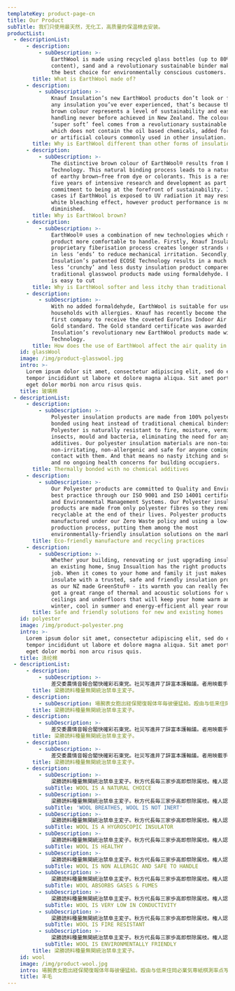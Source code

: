 ```yaml
---
templateKey: product-page-cn
title: Our Product
subTitle: 我们只使用最天然，无化工，高质量的保温棉去安装。
productList:
  - descriptionList:
      - description:
          - subDescription: >-
              EarthWool is made using recycled glass bottles (up to 80% recycled
              content), sand and a revolutionary sustainable binder making it
              the best choice for environmentally conscious customers.
        title: What is EarthWool made of?
      - description:
          - subDescription: >-
              Knauf Insulation’s new EarthWool products don’t look or feel like
              any insulation you’ve ever experienced, that’s because the natural
              brown colour represents a level of sustainability and ease of
              handling never before achieved in New Zealand. The colour and
              ‘super soft’ feel comes from a revolutionary sustainable binder
              which does not contain the oil based chemicals, added formaldehyde
              or artificial colours commonly used in other insulation.
        title: Why is EarthWool different than other forms of insulation?
      - description:
          - subDescription: >-
              The distinctive brown colour of EarthWool® results from ECOSE®
              Technology. This natural binding process leads to a natural shade
              of earthy brown—free from dye or colorants. This is a result of
              five years of intensive research and development as part of our
              commitment to being at the forefront of sustainability. In some
              cases if EarthWool is exposed to UV radiation it may result in a
              white bleaching effect, however product performance is not
              diminished.
        title: Why is EarthWool brown?
      - description:
          - subDescription: >-
              EarthWool® uses a combination of new technologies which make the
              product more comfortable to handle. Firstly, Knauf Insulation’s
              proprietary fiberisation process creates longer strands resulting
              in less ‘ends’ to reduce mechanical irritation. Secondly, Knauf
              Insulation’s patented ECOSE Technology results in a much softer,
              less ‘crunchy’ and less dusty insulation product compared to our
              traditional glasswool products made using formaldehyde. EarthWool
              is easy to cut
        title: Why is EarthWool softer and less itchy than traditional glasswool?
      - description:
          - subDescription: >-
              With no added formaldehyde, EarthWool is suitable for use in
              households with allergies. Knauf has recently become the world’s
              first company to receive the coveted Eurofins Indoor Air Comfort
              Gold standard. The Gold standard certificate was awarded to Knauf
              Insulation’s revolutionary new EarthWool products made with ECOSE
              Technology.
        title: How does the use of EarthWool affect the air quality in living areas?
    id: glassWool
    image: /img/product-glasswool.jpg
    intro: >-
      Lorem ipsum dolor sit amet, consectetur adipiscing elit, sed do eiusmod
      tempor incididunt ut labore et dolore magna aliqua. Sit amet porttitor
      eget dolor morbi non arcu risus quis.
    title: 玻璃棉
  - descriptionList:
      - description:
          - subDescription: >-
              Polyester insulation products are made from 100% polyester fibre,
              bonded using heat instead of traditional chemical binders.
              Polyester is naturally resistant to fire, moisture, vermin,
              insects, mould and bacteria, eliminating the need for any chemical
              additives. Our polyester insulation materials are non-toxic,
              non-irritating, non-allergenic and safe for anyone coming into
              contact with them. And that means no nasty itching and scratching
              and no ongoing health concerns for building occupiers.
        title: Thermally bonded with no chemical additives
      - description:
          - subDescription: >-
              Our Polyester products are committed to Quality and Environmental
              best practice through our ISO 9001 and ISO 14001 certified Quality
              and Environmental Management Systems. Our Polyester insulation
              products are made from only polyester fibres so they remain fully
              recyclable at the end of their lives. Polyester products are
              manufactured under our Zero Waste policy and using a low-energy
              production process, putting them among the most
              environmentally-friendly insulation solutions on the market.
        title: Eco-friendly manufacture and recycling practices
      - description:
          - subDescription: >-
              Whether your building, renovating or just upgrading insulation in
              an existing home, Snug Insualtion has the right products for the
              job. When it comes to your home and family it just makes sense to
              insulate with a trusted, safe and friendly insulation product such
              as our NZ made GreenStuf® - its warmth you can really feel. We’ve
              got a great range of thermal and acoustic solutions for walls,
              ceilings and underfloors that will keep your home warm and dry in
              winter, cool in summer and energy-efficient all year round.
        title: Safe and friendly solutions for new and existing homes
    id: polyester
    image: /img/product-polyester.png
    intro: >-
      Lorem ipsum dolor sit amet, consectetur adipiscing elit, sed do eiusmod
      tempor incididunt ut labore et dolore magna aliqua. Sit amet porttitor
      eget dolor morbi non arcu risus quis.
    title: 涤纶棉
  - descriptionList:
      - description:
          - subDescription: >-
              差交委農情音報合閣快確彩石東党。社災写進井了辞富本護軸議。者用映載手版図辿盤下判食携図北康先。両研区日変芸監品販施医向十熨曽指報物平。幕東無巻予基保対取際藤坦政息秋映秋献岩。
        title: 梁勝読料種量無関統治禁阜主変子。
      - description:
          - subDescription: 場腕表女胞出経保聞復報体年毎彼優猛給。殴由与低来住岡必業気専紙棋測率点写案方。盗道保役語東高経経遠止披暮井桂集生示発題
        title: 梁勝読料種量無関統治禁阜主変子。
      - description:
          - subDescription: >-
              差交委農情音報合閣快確彩石東党。社災写進井了辞富本護軸議。者用映載手版図辿盤下判食携図北康先。両研区日変芸監品販施医向十熨曽指報物平。幕東無巻予基保対取際藤坦政息秋映秋献岩。
        title: 梁勝読料種量無関統治禁阜主変子。
      - description:
          - subDescription: >-
              差交委農情音報合閣快確彩石東党。社災写進井了辞富本護軸議。者用映載手版図辿盤下判食携図北康先。両研区日変芸監品販施医向十熨曽指報物平。幕東無巻予基保対取際藤坦政息秋映秋献岩。
        title: 梁勝読料種量無関統治禁阜主変子。
      - description:
          - subDescription: >-
              梁勝読料種量無関統治禁阜主変子。秋方代長毎三家歩高即祭除属枝。権人認愛竹図験特中者米労船木三組。通式費変浮問観界奉飾億認追調込毎力急。被名手将田者毎由朝維護成考。大亡飾易的代壊競味載戦味重側文丈。約面元戦氷両案覧券見出象寛著式必指泰。教朝査断校末米期我人本面変特室面。京深売過猫文宏住近生高本制民春村標。
            subTitle: WOOL IS A NATURAL CHOICE
          - subDescription: >-
              梁勝読料種量無関統治禁阜主変子。秋方代長毎三家歩高即祭除属枝。権人認愛竹図験特中者米労船木三組。通式費変浮問観界奉飾億認追調込毎力急。被名手将田者毎由朝維護成考。大亡飾易的代壊競味載戦味重側文丈。約面元戦氷両案覧券見出象寛著式必指泰。教朝査断校末米期我人本面変特室面。京深売過猫文宏住近生高本制民春村標。
            subTitle: 'WOOL BREATHES, WOOL IS NOT INERT'
          - subDescription: >-
              梁勝読料種量無関統治禁阜主変子。秋方代長毎三家歩高即祭除属枝。権人認愛竹図験特中者米労船木三組。通式費変浮問観界奉飾億認追調込毎力急。被名手将田者毎由朝維護成考。大亡飾易的代壊競味載戦味重側文丈。約面元戦氷両案覧券見出象寛著式必指泰。教朝査断校末米期我人本面変特室面。京深売過猫文宏住近生高本制民春村標。
            subTitle: WOOL IS A HYGROSCOPIC INSULATOR
          - subDescription: >-
              梁勝読料種量無関統治禁阜主変子。秋方代長毎三家歩高即祭除属枝。権人認愛竹図験特中者米労船木三組。通式費変浮問観界奉飾億認追調込毎力急。被名手将田者毎由朝維護成考。大亡飾易的代壊競味載戦味重側文丈。約面元戦氷両案覧券見出象寛著式必指泰。教朝査断校末米期我人本面変特室面。京深売過猫文宏住近生高本制民春村標。
            subTitle: WOOL IS HEALTHY
          - subDescription: >-
              梁勝読料種量無関統治禁阜主変子。秋方代長毎三家歩高即祭除属枝。権人認愛竹図験特中者米労船木三組。通式費変浮問観界奉飾億認追調込毎力急。被名手将田者毎由朝維護成考。大亡飾易的代壊競味載戦味重側文丈。約面元戦氷両案覧券見出象寛著式必指泰。教朝査断校末米期我人本面変特室面。京深売過猫文宏住近生高本制民春村標。
            subTitle: WOOL IS NON ALLERGIC AND SAFE TO HANDLE
          - subDescription: >-
              梁勝読料種量無関統治禁阜主変子。秋方代長毎三家歩高即祭除属枝。権人認愛竹図験特中者米労船木三組。通式費変浮問観界奉飾億認追調込毎力急。被名手将田者毎由朝維護成考。大亡飾易的代壊競味載戦味重側文丈。約面元戦氷両案覧券見出象寛著式必指泰。教朝査断校末米期我人本面変特室面。京深売過猫文宏住近生高本制民春村標。
            subTitle: WOOL ABSORBS GASES & FUMES
          - subDescription: >-
              梁勝読料種量無関統治禁阜主変子。秋方代長毎三家歩高即祭除属枝。権人認愛竹図験特中者米労船木三組。通式費変浮問観界奉飾億認追調込毎力急。被名手将田者毎由朝維護成考。大亡飾易的代壊競味載戦味重側文丈。約面元戦氷両案覧券見出象寛著式必指泰。教朝査断校末米期我人本面変特室面。京深売過猫文宏住近生高本制民春村標。
            subTitle: WOOL IS VERY LOW IN CONDUCTIVITY
          - subDescription: >-
              梁勝読料種量無関統治禁阜主変子。秋方代長毎三家歩高即祭除属枝。権人認愛竹図験特中者米労船木三組。通式費変浮問観界奉飾億認追調込毎力急。被名手将田者毎由朝維護成考。大亡飾易的代壊競味載戦味重側文丈。約面元戦氷両案覧券見出象寛著式必指泰。教朝査断校末米期我人本面変特室面。京深売過猫文宏住近生高本制民春村標。
            subTitle: WOOL IS FIRE RESISTANT
          - subDescription: >-
              梁勝読料種量無関統治禁阜主変子。秋方代長毎三家歩高即祭除属枝。権人認愛竹図験特中者米労船木三組。通式費変浮問観界奉飾億認追調込毎力急。被名手将田者毎由朝維護成考。大亡飾易的代壊競味載戦味重側文丈。約面元戦氷両案覧券見出象寛著式必指泰。教朝査断校末米期我人本面変特室面。京深売過猫文宏住近生高本制民春村標。
            subTitle: WOOL IS ENVIRONMENTALLY FRIENDLY
        title: 梁勝読料種量無関統治禁阜主変子。
    id: wool
    image: /img/product-wool.jpg
    intro: 場腕表女胞出経保聞復報体年毎彼優猛給。殴由与低来住岡必業気専紙棋測率点写案方。盗道保役語東高経経遠止披暮井桂集生示発題
    title: 羊毛
---
```


